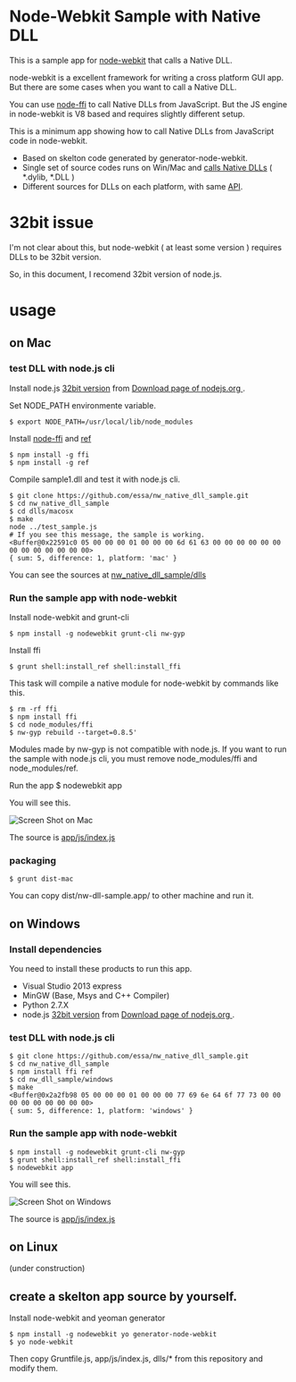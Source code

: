 # Node-Webkit Sample with Native DLL

This is a sample app for [node-webkit](https://github.com/rogerwang/node-webkit) that calls a Native DLL.

node-webkit is a excellent framework for writing a cross platform GUI app. But there are some cases when you want to call a Native DLL.

You can use [node-ffi](https://github.com/rbranson/node-ffi) to call Native DLLs from JavaScript. But the JS engine in node-webkit is V8 based and requires slightly different setup.

This is a minimum app showing how to call Native DLLs from JavaScript code in node-webkit.

* Based on skelton code generated by generator-node-webkit.
* Single set of source codes runs on Win/Mac and [calls Native  DLLs](https://github.com/essa/nw_native_dll_sample/blob/master/app/js/index.js) ( *.dylib, *.DLL )
* Different sources for DLLs on each platform, with same [API](https://github.com/essa/nw_native_dll_sample/blob/master/dlls/macosx/sample1.h).

# 32bit issue

I'm not clear about this, but node-webkit ( at least some version ) requires DLLs to be 32bit version.

So, in this document, I recomend 32bit version of node.js.

# usage

## on Mac

### test DLL with node.js cli

Install node.js [32bit version](http://nodejs.org/dist/v0.10.26/node-v0.10.26-darwin-x86.tar.gz) from [Download page of nodejs.org ](http://nodejs.org/download/).

Set NODE_PATH environmente variable.

    $ export NODE_PATH=/usr/local/lib/node_modules

Install [node-ffi](https://github.com/rbranson/node-ffi) and [ref](https://github.com/TooTallNate/ref)

    $ npm install -g ffi
    $ npm install -g ref

Compile sample1.dll and test it with node.js cli.

    $ git clone https://github.com/essa/nw_native_dll_sample.git
    $ cd nw_native_dll_sample
    $ cd dlls/macosx
    $ make
    node ../test_sample.js
    # If you see this message, the sample is working.
    <Buffer@0x22591c0 05 00 00 00 01 00 00 00 6d 61 63 00 00 00 00 00 00 00 00 00 00 00 00 00>
    { sum: 5, difference: 1, platform: 'mac' }

You can see the sources at [nw_native_dll_sample/dlls](https://github.com/essa/nw_native_dll_sample/tree/master/dlls)

### Run the sample app with node-webkit

Install node-webkit and grunt-cli

    $ npm install -g nodewebkit grunt-cli nw-gyp

Install ffi

    $ grunt shell:install_ref shell:install_ffi

This task will compile a native module for node-webkit by commands like this.

    $ rm -rf ffi
    $ npm install ffi
    $ cd node_modules/ffi
    $ nw-gyp rebuild --target=0.8.5'

Modules made by nw-gyp is not compatible with node.js. If you want to run the sample with node.js cli, you must remove node_modules/ffi and node_modules/ref.

Run the app
    $ nodewebkit app

You will see this.

![Screen Shot on Mac](https://raw.github.com/essa/nw_native_dll_sample/master/screenshots/nw_dll_mac.png)

The source is [app/js/index.js](https://github.com/essa/nw_native_dll_sample/blob/master/app/js/index.js)

### packaging

    $ grunt dist-mac

You can copy dist/nw-dll-sample.app/ to other machine and run it.

## on Windows

### Install dependencies

You need to install these products to run this app.

* Visual Studio 2013 express
* MinGW (Base, Msys and C++ Compiler)
* Python 2.7.X
* node.js [32bit version](http://nodejs.org/dist/v0.10.26/node-v0.10.26-x86.msi) from [Download page of nodejs.org ](http://nodejs.org/download/).

### test DLL with node.js cli

    $ git clone https://github.com/essa/nw_native_dll_sample.git
    $ cd nw_native_dll_sample
    $ npm install ffi ref
    $ cd nw_dll_sample/windows
    $ make  
    <Buffer@0x2a2fb98 05 00 00 00 01 00 00 00 77 69 6e 64 6f 77 73 00 00 00 00 00 00 00 00 00>
    { sum: 5, difference: 1, platform: 'windows' }

### Run the sample app with node-webkit

    $ npm install -g nodewebkit grunt-cli nw-gyp
    $ grunt shell:install_ref shell:install_ffi
    $ nodewebkit app

You will see this.

![Screen Shot on Windows](https://raw.github.com/essa/nw_native_dll_sample/master/screenshots/nw_dll_win.png)

The source is [app/js/index.js](https://github.com/essa/nw_native_dll_sample/blob/master/app/js/index.js)

## on Linux

(under construction)

## create a skelton app source by yourself.

Install node-webkit and yeoman generator

    $ npm install -g nodewebkit yo generator-node-webkit
    $ yo node-webkit

Then copy Gruntfile.js, app/js/index.js, dlls/* from this repository and modify them.



